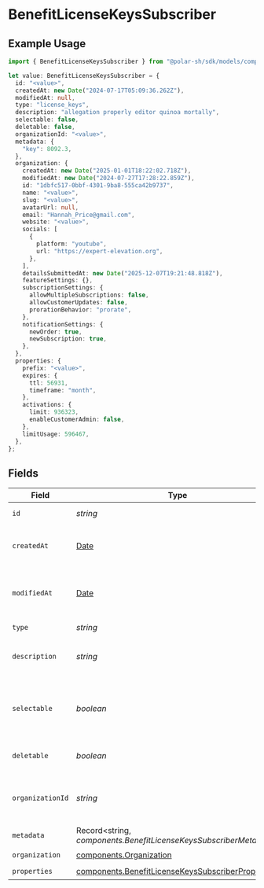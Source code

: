 # BenefitLicenseKeysSubscriber

## Example Usage

```typescript
import { BenefitLicenseKeysSubscriber } from "@polar-sh/sdk/models/components/benefitlicensekeyssubscriber.js";

let value: BenefitLicenseKeysSubscriber = {
  id: "<value>",
  createdAt: new Date("2024-07-17T05:09:36.262Z"),
  modifiedAt: null,
  type: "license_keys",
  description: "allegation properly editor quinoa mortally",
  selectable: false,
  deletable: false,
  organizationId: "<value>",
  metadata: {
    "key": 8092.3,
  },
  organization: {
    createdAt: new Date("2025-01-01T18:22:02.718Z"),
    modifiedAt: new Date("2024-07-27T17:28:22.859Z"),
    id: "1dbfc517-0bbf-4301-9ba8-555ca42b9737",
    name: "<value>",
    slug: "<value>",
    avatarUrl: null,
    email: "Hannah_Price@gmail.com",
    website: "<value>",
    socials: [
      {
        platform: "youtube",
        url: "https://expert-elevation.org",
      },
    ],
    detailsSubmittedAt: new Date("2025-12-07T19:21:48.818Z"),
    featureSettings: {},
    subscriptionSettings: {
      allowMultipleSubscriptions: false,
      allowCustomerUpdates: false,
      prorationBehavior: "prorate",
    },
    notificationSettings: {
      newOrder: true,
      newSubscription: true,
    },
  },
  properties: {
    prefix: "<value>",
    expires: {
      ttl: 56931,
      timeframe: "month",
    },
    activations: {
      limit: 936323,
      enableCustomerAdmin: false,
    },
    limitUsage: 596467,
  },
};
```

## Fields

| Field                                                                                                                  | Type                                                                                                                   | Required                                                                                                               | Description                                                                                                            |
| ---------------------------------------------------------------------------------------------------------------------- | ---------------------------------------------------------------------------------------------------------------------- | ---------------------------------------------------------------------------------------------------------------------- | ---------------------------------------------------------------------------------------------------------------------- |
| `id`                                                                                                                   | *string*                                                                                                               | :heavy_check_mark:                                                                                                     | The ID of the benefit.                                                                                                 |
| `createdAt`                                                                                                            | [Date](https://developer.mozilla.org/en-US/docs/Web/JavaScript/Reference/Global_Objects/Date)                          | :heavy_check_mark:                                                                                                     | Creation timestamp of the object.                                                                                      |
| `modifiedAt`                                                                                                           | [Date](https://developer.mozilla.org/en-US/docs/Web/JavaScript/Reference/Global_Objects/Date)                          | :heavy_check_mark:                                                                                                     | Last modification timestamp of the object.                                                                             |
| `type`                                                                                                                 | *string*                                                                                                               | :heavy_check_mark:                                                                                                     | N/A                                                                                                                    |
| `description`                                                                                                          | *string*                                                                                                               | :heavy_check_mark:                                                                                                     | The description of the benefit.                                                                                        |
| `selectable`                                                                                                           | *boolean*                                                                                                              | :heavy_check_mark:                                                                                                     | Whether the benefit is selectable when creating a product.                                                             |
| `deletable`                                                                                                            | *boolean*                                                                                                              | :heavy_check_mark:                                                                                                     | Whether the benefit is deletable.                                                                                      |
| `organizationId`                                                                                                       | *string*                                                                                                               | :heavy_check_mark:                                                                                                     | The ID of the organization owning the benefit.                                                                         |
| `metadata`                                                                                                             | Record<string, *components.BenefitLicenseKeysSubscriberMetadata*>                                                      | :heavy_check_mark:                                                                                                     | N/A                                                                                                                    |
| `organization`                                                                                                         | [components.Organization](../../models/components/organization.md)                                                     | :heavy_check_mark:                                                                                                     | N/A                                                                                                                    |
| `properties`                                                                                                           | [components.BenefitLicenseKeysSubscriberProperties](../../models/components/benefitlicensekeyssubscriberproperties.md) | :heavy_check_mark:                                                                                                     | N/A                                                                                                                    |
